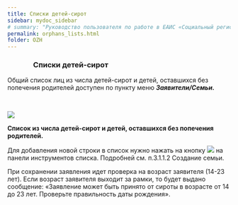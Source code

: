 ```yaml
---
title: Списки детей-сирот
sidebar: mydoc_sidebar
# summary: "Руководство пользователя по работе в ЕАИС «Социальный регистр населения» в части подсистемы “Обеспечение жильем отдельных категорий граждан в Пермском крае”"
permalink: orphans_lists.html
folder: OZH
---
```


###                Списки детей-сирот 

Общий список лиц из числа детей-сирот и детей, оставшихся без попечения
родителей доступен по пункту меню ***Заявители/Семьи.***

 

![](Списки%20детей_image002.png)

**Список из числа детей-сирот и детей, оставшихся без попечения
родителей.**

Для добавления новой строки в список нужно нажать на кнопку
![](Списки%20детей_image004.png) на панели инструментов списка.
Подробней см. п.3.1.1.2 Создание семьи.

При сохранении заявления идет проверка на возраст заявителя (14-23 лет).
Если возраст заявителя выходит за рамки, то будет выдано сообщение:
«Заявление может быть принято от сироты в возрасте от 14 до 23 лет.
Проверьте правильность даты рождения».
